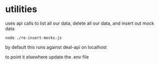 # utilities

uses api calls to list all our data, delete all our data, and insert out mock data
```
node ./re-insert-mocks.js
```

by default this runs against deal-api on localhost

to point it elsewhere update the .env file
